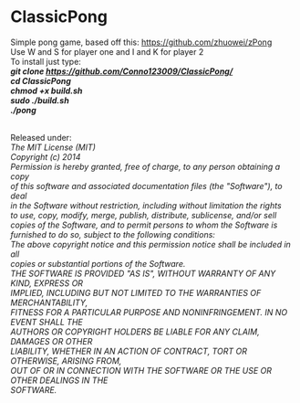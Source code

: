 ClassicPong
===========

Simple pong game, based off this: https://github.com/zhuowei/zPong<br/>
Use W and S for player one and I and K for player 2<br/>
To install just type:<em><br/><strong>
git clone https://github.com/Conno123009/ClassicPong/<br/>
cd ClassicPong<br/>
chmod +x build.sh<br/>
sudo ./build.sh<br/>
./pong</em><br/>
<br/></strong>

Released under: <br/>
<em>The MIT License (MIT)<br/>
Copyright (c) 2014<br/>
Permission is hereby granted, free of charge, to any person obtaining a copy<br/>
of this software and associated documentation files (the "Software"), to deal<br/>
in the Software without restriction, including without limitation the rights<br/>
to use, copy, modify, merge, publish, distribute, sublicense, and/or sell<br/>
copies of the Software, and to permit persons to whom the Software is<br/>
furnished to do so, subject to the following conditions:<br/>
The above copyright notice and this permission notice shall be included in all<br/>
copies or substantial portions of the Software.<br/>
THE SOFTWARE IS PROVIDED "AS IS", WITHOUT WARRANTY OF ANY KIND, EXPRESS OR<br/>
IMPLIED, INCLUDING BUT NOT LIMITED TO THE WARRANTIES OF MERCHANTABILITY,<br/>
FITNESS FOR A PARTICULAR PURPOSE AND NONINFRINGEMENT. IN NO EVENT SHALL THE<br/>
AUTHORS OR COPYRIGHT HOLDERS BE LIABLE FOR ANY CLAIM, DAMAGES OR OTHER<br/>
LIABILITY, WHETHER IN AN ACTION OF CONTRACT, TORT OR OTHERWISE, ARISING FROM,<br/>
OUT OF OR IN CONNECTION WITH THE SOFTWARE OR THE USE OR OTHER DEALINGS IN THE<br/>
SOFTWARE.</em><br/>
